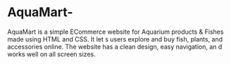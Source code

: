 # AquaMart-
AquaMart is a simple ECommerce website for Aquarium products  &amp; Fishes made using HTML and CSS. It let  s users explore and buy fish, plants, and accessories online. The website has a clean design, easy navigation, an  d works well on all screen sizes. 
